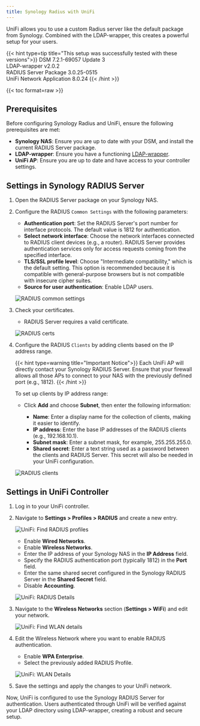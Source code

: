 ```yaml
---
title: Synology Radius with UniFi
---
```


UniFi allows you to use a custom Radius server like the default package from Synology. Combined with the LDAP-wrapper, this creates a powerful setup for your users.

{{< hint type=tip title="This setup was successfully tested with these versions">}}
DSM 7.2.1-69057 Update 3  
LDAP-wrapper v2.0.2  
RADIUS Server Package 3.0.25-0515  
UniFi Network Application 8.0.24
{{< /hint >}}

{{< toc format=raw >}}

## Prerequisites

Before configuring Synology Radius and UniFi, ensure the following prerequisites are met:

- **Synology NAS**: Ensure you are up to date with your DSM, and install the current RADIUS Server package.
- **LDAP-wrapper**: Ensure you have a functioning [LDAP-wrapper](https://github.com/ahaenggli/AzureAD-LDAP-wrapper/).
- **UniFi AP**: Ensure you are up to date and have access to your controller settings.

## Settings in Synology RADIUS Server

1. Open the RADIUS Server package on your Synology NAS.

2. Configure the RADIUS `Common Settings` with the following parameters:

   - **Authentication port**: Set the RADIUS Server's port number for interface protocols. The default value is 1812 for authentication.
   - **Select network interface**: Choose the network interfaces connected to RADIUS client devices (e.g., a router). RADIUS Server provides authentication services only for access requests coming from the specified interface.
   - **TLS/SSL profile level**: Choose "Intermediate compatibility," which is the default setting. This option is recommended because it is compatible with general-purpose browsers but is not compatible with insecure cipher suites.
   - **Source for user authentication**: Enable LDAP users.

   ![RADIUS common settings](../radius_settings_common.png)

3. Check your certificates.

   - RADIUS Server requires a valid certificate.

   ![RADIUS certs](../radius_settings_certs.png)

4. Configure the RADIUS `Clients` by adding clients based on the IP address range.

   {{< hint type=warning title="Important Notice">}}
   Each UniFi AP will directly contact your Synology RADIUS Server. Ensure that your firewall allows all those APs to connect to your NAS with the previously defined port (e.g., 1812).
   {{< /hint >}}

   To set up clients by IP address range:

   - Click **Add** and choose **Subnet**, then enter the following information:

     - **Name**: Enter a display name for the collection of clients, making it easier to identify.
     - **IP address**: Enter the base IP addresses of the RADIUS clients (e.g., 192.168.10.1).
     - **Subnet mask**: Enter a subnet mask, for example, 255.255.255.0.
     - **Shared secret**: Enter a text string used as a password between the clients and RADIUS Server. This secret will also be needed in your UniFi configuration.

   ![RADIUS clients](../radius_settings_clients.png)

## Settings in UniFi Controller

1. Log in to your UniFi controller.
2. Navigate to **Settings > Profiles > RADIUS** and create a new entry.

    ![UniFi: Find RADIUS profiles](../radius_unifi_profiles_find.png)

    - Enable **Wired Networks**.
    - Enable **Wireless Networks**.
    - Enter the IP address of your Synology NAS in the **IP Address** field.
    - Specify the RADIUS authentication port (typically 1812) in the **Port** field.
    - Enter the same shared secret configured in the Synology RADIUS Server in the **Shared Secret** field.
    - Disable **Accounting**.

    ![UniFi: RADIUS Details](../radius_unifi_profiles_detail.png)

3. Navigate to the **Wireless Networks** section (**Settings > WiFi**) and edit your network.

    ![UniFi: Find WLAN details](../radius_unifi_wlan_new.png)

4. Edit the Wireless Network where you want to enable RADIUS authentication.
    - Enable **WPA Enterprise**.
    - Select the previously added RADIUS Profile.

    ![UniFi: WLAN Details](../radius_unifi_wlan_detail.png)

5. Save the settings and apply the changes to your UniFi network.

Now, UniFi is configured to use the Synology RADIUS Server for authentication. Users authenticated through UniFi will be verified against your LDAP directory using LDAP-wrapper, creating a robust and secure setup.
